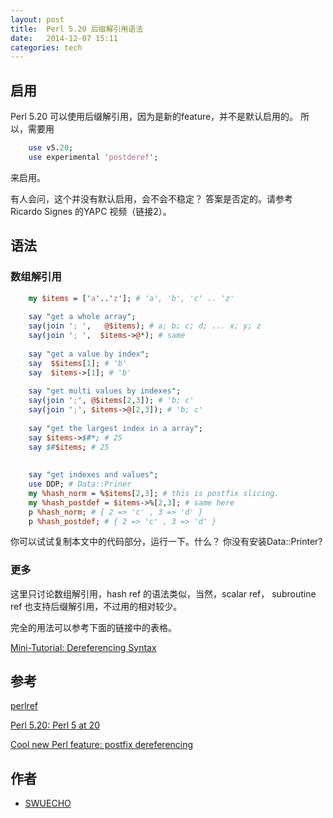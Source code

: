 ```yaml
---
layout: post
title:  Perl 5.20 后缀解引用语法
date:   2014-12-07 15:11 
categories: tech 
---
```




## 启用 

Perl 5.20 可以使用后缀解引用，因为是新的feature，并不是默认启用的。
所以，需要用

```perl
    use v5.20;
    use experimental 'postderef';
```
来启用。

有人会问，这个并没有默认启用，会不会不稳定？ 答案是否定的。请参考 Ricardo Signes 的YAPC 视频（链接2）。

##  语法

### 数组解引用

```perl    
    my $items = ['a'..'z']; # 'a', 'b', 'c' .. 'z'
    
    say "get a whole array";
    say(join '; ',   @$items); # a; b; c; d; ... x; y; z
    say(join '; ',  $items->@*); # same
    
    say "get a value by index";
    say  $$items[1]; # 'b'
    say  $items->[1]; # 'b'
    
    say "get multi values by indexes";
    say(join ';', @$items[2,3]); # 'b; c'
    say(join ';', $items->@[2,3]); # 'b; c'
    
    say "get the largest index in a array"; 
    say $items->$#*; # 25
    say $#$items; # 25
    
    
    say "get indexes and values";
    use DDP; # Data::Priner 
    my %hash_norm = %$items[2,3]; # this is postfix slicing. 
    my %hash_postdef = $items->%[2,3]; # same here
    p %hash_norm; # { 2 => 'c' , 3 => 'd' }
    p %hash_postdef; # { 2 => 'c' , 3 => 'd' }
```    
    
你可以试试复制本文中的代码部分，运行一下。什么？ 你没有安装Data::Printer?

### 更多

这里只讨论数组解引用，hash ref 的语法类似，当然，scalar ref， subroutine ref 也支持后缀解引用，不过用的相对较少。

完全的用法可以参考下面的链接中的表格。

[Mini-Tutorial: Dereferencing Syntax](http://www.perlmonks.org/?node_id=977408)




## 参考

[perlref](https://metacpan.org/pod/distribution/perl/pod/perlref.pod)

[Perl 5.20: Perl 5 at 20](https://www.youtube.com/watch?v=D1LHFKGHceY)

[Cool new Perl feature: postfix dereferencing](http://perltricks.com/article/68/2014/2/13/Cool-new-Perl-feature--postfix-dereferencing)

## 作者  

* [SWUECHO](https://metacpan.org/author/SWUECHO)



